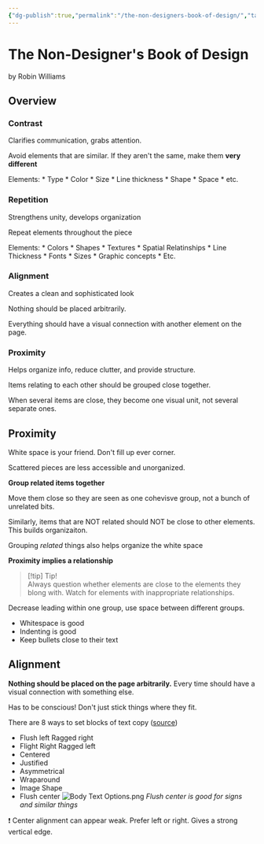 ```yaml
---
{"dg-publish":true,"permalink":"/the-non-designers-book-of-design/","tags":["books","design"],"noteIcon":1}
---
```



# The Non-Designer's Book of Design 
by Robin Williams


## Overview

### Contrast

Clarifies communication, grabs attention.

Avoid elements that are similar.
If they aren't the same, make them **very different**

Elements:
	* Type
	* Color
	* Size
	* Line thickness
	* Shape
	* Space
	* etc.
	

### Repetition

Strengthens unity, develops organization

Repeat elements throughout the piece

Elements:
	* Colors
	* Shapes
	* Textures
	* Spatial Relatinships
	* Line Thickness
	* Fonts
	* Sizes
	* Graphic concepts
	* Etc.
	
### Alignment

Creates a clean and sophisticated look

Nothing should be placed arbitrarily.

Everything should have a visual connection with another element on the page.

### Proximity

Helps organize info, reduce clutter, and provide structure.

Items relating to each other should be grouped close together. 

When several items are close, they become one visual unit, not several separate ones.



## Proximity

White space is your friend. Don't fill up ever corner.

Scattered pieces are less accessible and unorganized.

**Group related items together**

Move them close so they are seen as one cohevisve group, not a bunch of unrelated bits.

Similarly, items that are NOT related should NOT be close to other elements. This builds organizaiton.

Grouping *related* things also helps organize the white space

**Proximity implies a relationship**

> [!tip] Tip!  
> Always question whether elements are close to the elements they blong with. Watch for elements with inappropriate relationships.

Decrease leading within one group, use space between different groups.

* Whitespace is good
* Indenting is good
* Keep bullets close to their text

## Alignment

**Nothing should be placed on the page arbitrarily.**
Every time should have a visual connection with something else.

Has to be conscious! Don't just stick things where they fit.

There are 8 ways to set blocks of text copy ([source](https://jamesrobertwatson.com/))
* Flush left Ragged right 
* Flight Right Ragged left
* Centered
* Justified
* Asymmetrical
* Wraparound
* Image Shape
* Flush center
![Body Text Options.png](/img/user/img/Body%20Text%20Options.png)
*Flush center is good for signs and similar things*

❗ Center alignment can appear weak. Prefer left or right. Gives a strong vertical edge.





